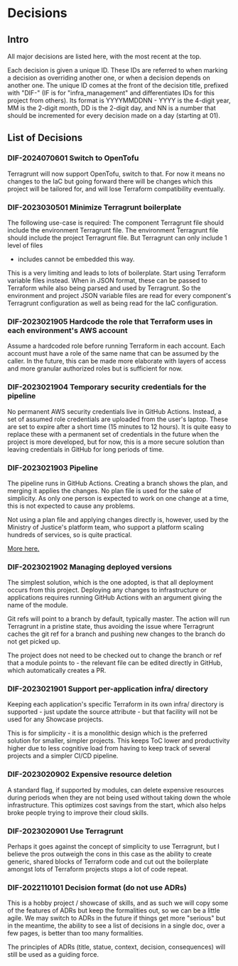 # Decisions

## Intro

All major decisions are listed here, with the most recent at the top.

Each decision is given a unique ID. These IDs are referred to when marking a decision as overriding another one, or when
a decision depends on another one. The unique ID comes at the front of the decision title, prefixed with "DIF-" (IF is
for "infra_management" and differentiates IDs for this project from others). Its format is YYYYMMDDNN - YYYY is the
4-digit year, MM is the 2-digit month, DD is the 2-digit day, and NN is a number that should be incremented for every
decision made on a day (starting at 01).

## List of Decisions

### DIF-2024070601 Switch to OpenTofu

Terragrunt will now support OpenTofu, switch to that. For now it means no changes to the IaC but going forward there
will be changes which this project will be tailored for, and will lose Terraform compatibility eventually.

### DIF-2023030501 Minimize Terragrunt boilerplate

The following use-case is required: The component Terragrunt file should include the environment Terragrunt file. The
environment Terragrunt file should include the project Terragrunt file. But Terragrunt can only include 1 level of files
- includes cannot be embedded this way.

This is a very limiting and leads to lots of boilerplate. Start using Terraform variable files instead. When in JSON
format, these can be passed to Terraform while also being parsed and used by Terragrunt. So the environment and project
JSON variable files are read for every component's Terragrunt configuration as well as being read for the IaC
configuration.

### DIF-2023021905 Hardcode the role that Terraform uses in each environment's AWS account

Assume a hardcoded role before running Terraform in each account. Each account must have a role of the same name that
can be assumed by the caller. In the future, this can be made more elaborate with layers of access and more granular
authorized roles but is sufficient for now.

### DIF-2023021904 Temporary security credentials for the pipeline

No permanent AWS security credentials live in GitHub Actions. Instead, a set of assumed role credentials are uploaded
from the user's laptop. These are set to expire after a short time (15 minutes to 12 hours). It is quite easy to replace
these with a permanent set of credentials in the future when the project is more developed, but for now, this is a more
secure solution than leaving credentials in GitHub for long periods of time.

### DIF-2023021903 Pipeline

The pipeline runs in GitHub Actions. Creating a branch shows the plan, and merging it applies the changes. No plan file
is used for the sake of simplicity. As only one person is expected to work on one change at a time, this is not expected
to cause any problems.

Not using a plan file and applying changes directly is, however, used by the Ministry of Justice's platform team, who
support a platform scaling hundreds of services, so is quite practical.

[More here.](pipeline.md)

### DIF-2023021902 Managing deployed versions

The simplest solution, which is the one adopted, is that all deployment occurs from this project. Deploying any changes
to infrastructure or applications requires running GitHub Actions with an argument giving the name of the module.

Git refs will point to a branch by default, typically master. The action will run Terragrunt in a pristine state, thus
avoiding the issue where Terragrunt caches the git ref for a branch and pushing new changes to the branch do not get
picked up.

The project does not need to be checked out to change the branch or ref that a module points to - the relevant file can
be edited directly in GitHub, which automatically creates a PR.

### DIF-2023021901 Support per-application infra/ directory

Keeping each application's specific Terraform in its own infra/ directory is supported - just update the source
attribute - but that facility will not be used for any Showcase projects.

This is for simplicity - it is a monolithic design which is the preferred solution for smaller, simpler projects. This
keeps ToC lower and productivity higher due to less cognitive load from having to keep track of several projects and a
simpler CI/CD pipeline.

### DIF-2023020902 Expensive resource deletion

A standard flag, if supported by modules, can delete expensive resources during periods when they are not being used
without taking down the whole infrastructure. This optimizes cost savings from the start, which also helps broke people
trying to improve their cloud skills.

### DIF-2023020901 Use Terragrunt

Perhaps it goes against the concept of simplicity to use Terragrunt, but I believe the pros outweigh the cons in this
case as the ability to create generic, shared blocks of Terraform code and cut out the boilerplate amongst lots of
Terraform projects stops a lot of code repeat.

### DIF-2022110101 Decision format (do not use ADRs)

This is a hobby project / showcase of skills, and as such we will copy some of the features of ADRs but keep the
formalities out, so we can be a little agile. We may switch to ADRs in the future if things get more "serious" but in
the meantime, the ability to see a list of decisions in a single doc, over a few pages, is better than too many
formalities.

The principles of ADRs (title, statue, context, decision, consequences) will still be used as a guiding force.
